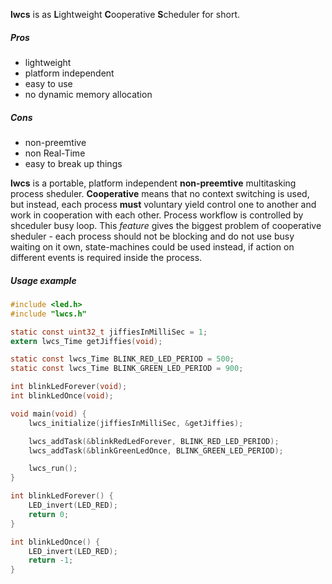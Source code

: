 **lwcs** is as **L**ightweight **C**ooperative **S**cheduler for short.

##### Pros
* lightweight
* platform independent
* easy to use
* no dynamic memory allocation

##### Cons
* non-preemtive
* non Real-Time
* easy to break up things

**lwcs** is a portable, platform independent **non-preemtive** multitasking 
process sheduler. **Cooperative** means that no context switching is used, but
instead, each process **must** voluntary yield control one to another and work
in cooperation with each other. Process workflow is controlled by shceduler busy
loop. This *feature* gives the biggest problem of cooperative sheduler - each
process should not be blocking and do not use busy waiting on it own,
state-machines could be used instead, if action on different events is required
inside the process.

##### Usage example
```c
#include <led.h>
#include "lwcs.h"

static const uint32_t jiffiesInMilliSec = 1;
extern lwcs_Time getJiffies(void);

static const lwcs_Time BLINK_RED_LED_PERIOD = 500;
static const lwcs_Time BLINK_GREEN_LED_PERIOD = 900;

int blinkLedForever(void);
int blinkLedOnce(void);

void main(void) {
    lwcs_initialize(jiffiesInMilliSec, &getJiffies);

    lwcs_addTask(&blinkRedLedForever, BLINK_RED_LED_PERIOD);
    lwcs_addTask(&blinkGreenLedOnce, BLINK_GREEN_LED_PERIOD);

    lwcs_run();
}

int blinkLedForever() {
    LED_invert(LED_RED);
    return 0;
}

int blinkLedOnce() {
    LED_invert(LED_RED);
    return -1;
}
```
